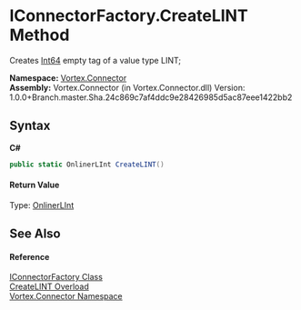 # IConnectorFactory.CreateLINT Method 
 

Creates <a href="https://docs.microsoft.com/dotnet/api/system.int64" target="_blank">Int64</a> empty tag of a value type LINT;

**Namespace:**&nbsp;<a href="N_Vortex_Connector.md">Vortex.Connector</a><br />**Assembly:**&nbsp;Vortex.Connector (in Vortex.Connector.dll) Version: 1.0.0+Branch.master.Sha.24c869c7af4ddc9e28426985d5ac87eee1422bb2

## Syntax

**C#**<br />
``` C#
public static OnlinerLInt CreateLINT()
```


#### Return Value
Type: <a href="T_Vortex_Connector_ValueTypes_OnlinerLInt.md">OnlinerLInt</a><br />

## See Also


#### Reference
<a href="T_Vortex_Connector_IConnectorFactory.md">IConnectorFactory Class</a><br /><a href="Overload_Vortex_Connector_IConnectorFactory_CreateLINT.md">CreateLINT Overload</a><br /><a href="N_Vortex_Connector.md">Vortex.Connector Namespace</a><br />